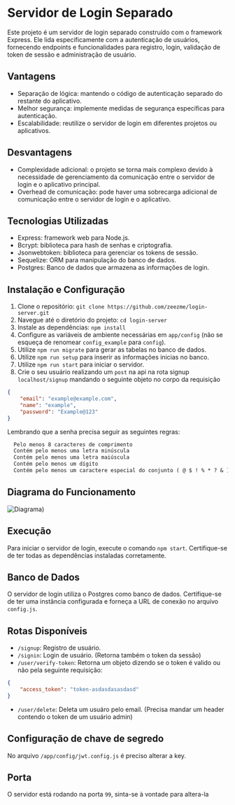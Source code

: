 # Servidor de Login Separado

Este projeto é um servidor de login separado construído com o framework Express. Ele lida especificamente com a autenticação de usuários, fornecendo endpoints e funcionalidades para registro, login, validação de token de sessão e administração de usuário.

## Vantagens
- Separação de lógica: mantendo o código de autenticação separado do restante do aplicativo.
- Melhor segurança: implemente medidas de segurança específicas para autenticação.
- Escalabilidade: reutilize o servidor de login em diferentes projetos ou aplicativos.

## Desvantagens
- Complexidade adicional: o projeto se torna mais complexo devido à necessidade de gerenciamento da comunicação entre o servidor de login e o aplicativo principal.
- Overhead de comunicação: pode haver uma sobrecarga adicional de comunicação entre o servidor de login e o aplicativo.

## Tecnologias Utilizadas
- Express: framework web para Node.js.
- Bcrypt: biblioteca para hash de senhas e criptografia.
- Jsonwebtoken: biblioteca para gerenciar os tokens de sessão.
- Sequelize: ORM para manipulação do banco de dados.
- Postgres: Banco de dados que armazena as informações de login.

## Instalação e Configuração
1. Clone o repositório: `git clone https://github.com/zeezme/login-server.git`
2. Navegue até o diretório do projeto: `cd login-server`
3. Instale as dependências: `npm install`
4. Configure as variáveis de ambiente necessárias em `app/config` (não se esqueça de renomear `config_example` para `config`).
5. Utilize `npm run migrate` para gerar as tabelas no banco de dados.
6. Utilize `npm run setup` para inserir as informações inicias no banco.
7. Utilize `npm run start` para iniciar o servidor.
8. Crie o seu usuário realizando um `post` na api na rota signup `localhost/signup` mandando o seguinte objeto no corpo da requisição
```JSON
{   
    "email": "example@example.com",
    "name": "example",
    "password": "Example@123"
}
```
Lembrando que a senha precisa seguir as seguintes regras:
```txt
  Pelo menos 8 caracteres de comprimento 
  Contém pelo menos uma letra minúscula
  Contém pelo menos uma letra maiúscula
  Contém pelo menos um dígito
  Contém pelo menos um caractere especial do conjunto ( @ $ ! % * ? & )
```
## Diagrama do Funcionamento
![Diagrama)](https://github.com/zeezme/login-server/assets/65919238/0a234f28-236b-47d4-9b3b-5f157f380956)

## Execução
Para iniciar o servidor de login, execute o comando `npm start`. Certifique-se de ter todas as dependências instaladas corretamente.

## Banco de Dados
O servidor de login utiliza o Postgres como banco de dados. Certifique-se de ter uma instância configurada e forneça a URL de conexão no arquivo `config.js`.

## Rotas Disponíveis
- `/signup`: Registro de usuário.
- `/signin`: Login de usuário. (Retorna também o token da sessão)
- `/user/verify-token`: Retorna um objeto dizendo se o token é valido ou não pela seguinte requisição:
```JSON
{   
    "access_token": "token-asdasdasasdasd"
}

```
- `/user/delete`: Deleta um usuáro pelo email. (Precisa mandar um header contendo o token de um usuário admin)

## Configuração de chave de segredo
No arquivo `/app/config/jwt.config.js` é preciso alterar a key.

## Porta
O servidor está rodando na porta `99`, sinta-se à vontade para altera-la 

